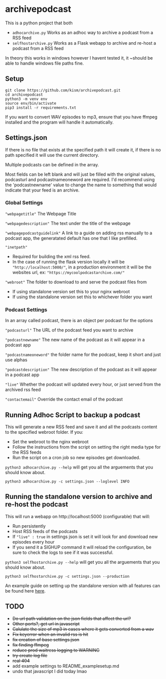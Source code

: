 # archivepodcast

This is a python project that both
* `adhocarchive.py` Works as an adhoc way to archive a podcast from a RSS feed
* `selfhostarchive.py` Works as a Flask webapp to archive and re-host a podcast from a RSS feed

In theory this works in windows however I havent tested it, it ~should be able to handle windows file paths fine.

## Setup

```
git clone https://github.com/kism/archivepodcast.git
cd archivepodcast
python3 -m venv env
source env/bin/activate
pip3 install -r requirements.txt
```

If you want to convert WAV episodes to mp3, ensure that you have ffmpeg installed and the program will handle it automatically.

## Settings.json

If there is no file that exists at the specified path it will create it, if there is no path specified it will use the current directory.

Multiple podcasts can be defined in the array.

Most fields can be left blank and will just be filled with the original values, podcasturl and podcastnameoneword are required. I'd recommend using the 'podcastnewname' value to change the name to something that would indicate that your feed is an archive.

### Global Settings
`"webpagetitle"` The Webpage Title

`"webpagedescription"` The text under the title of the webpage

`"webpagepodcastguidelink"` A link to a guide on adding rss manually to a podcast app, the generatated default has one that I like prefilled.

`"inetpath"`
* Required for building the xml rss feed.
* In the case of running the flask version locally it will be `"http://localhost:5000/"`, in a production environment it will be the websites url, ex: `"https://mycoolpodcastarchive.com/"`

`"webroot"` The folder to download to and serve the podcast files from
* If using standalone version set this to your nginx webroot
* If using the standalone version set this to whichever folder you want

### Podcast Settings
In an array called podcast, there is an object per podcast for the options

`"podcasturl"` The URL of the podcast feed you want to archive

`"podcastnewname"` The new name of the podcast as it will appear in a podcast app

`"podcastnameoneword"` the folder name for the podcast, keep it short and just use alphas

`"podcastdescription"` The new description of the podcast as it will appear in a podcast app

`"live"` Whether the podcast will updated every hour, or just served from the archived rss feed

`"contactemail"` Override the contact email of the podcast


## Running Adhoc Script to backup a podcast

This will generate a new RSS feed and save it and all the podcasts content to the specified webroot folder. If you:
* Set the webroot to the nginx webroot
* Follow the instructions from the script on setting the right media type for the RSS feeds
* Run the script on a cron job so new episodes get downloaded.

`python3 adhocarchive.py --help` will get you all the arguements that you should know about.

`python3 adhocarchive.py -c settings.json --loglevel INFO`

## Running the standalone version to archive and re-host the podcast

This will run a webapp on http://localhost:5000 (configurable) that will:
* Run persistently
* Host RSS feeds of the podcasts
* If `"live" : true` in settings json is set it will look for and download new episodes every hour
* If you send it a SIGHUP command it will reload the configuration, be sure to check the logs to see if it was successful.

`python3 selfhostarchive.py --help` will get you all the arguements that you should know about.

`python3 selfhostarchive.py -c settings.json --production`

An example guide on setting up the standalone version with all features can be found here [here](README_examplesetup.md).

## TODO
* ~~Do url path validation on the json fields that affect the url?~~
* ~~Other ports?, get url in javascript~~
* ~~Calulate the size of mp3 in cases where it gets converted from a wav~~
* ~~Fix keyerror when an invalid rss is hit~~
* ~~fix creation of base settings.json~~
* ~~fix finding ffmpeg~~
* ~~reduce prod waitress logging to WARNING~~
* ~~try create log file~~
* ~~real 404~~
* add example settings to README_examplesetup.md
* undo that javascript I did today lmao